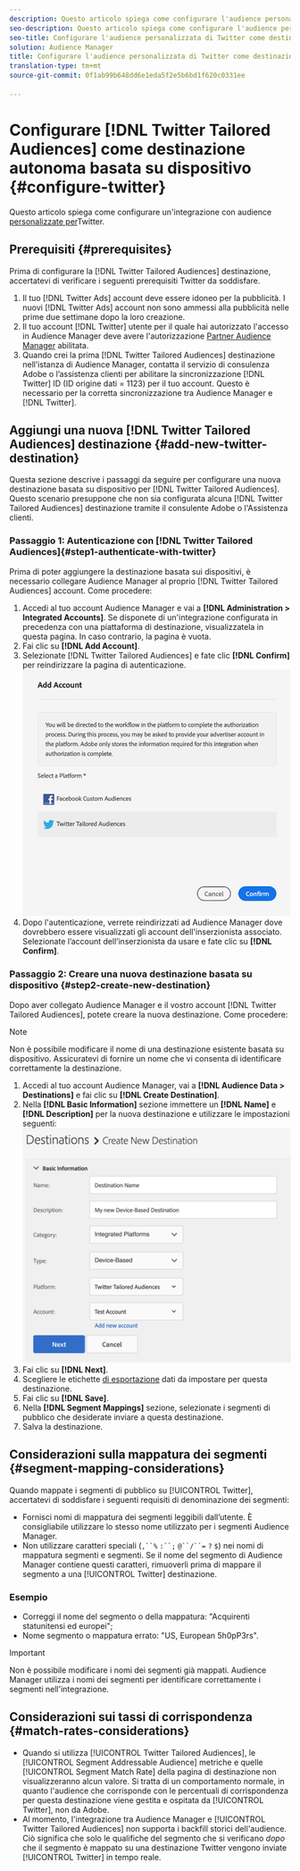```yaml
---
description: Questo articolo spiega come configurare l'audience personalizzata per Twitter per le integrazioni nuove ed esistenti.
seo-description: Questo articolo spiega come configurare l'audience personalizzata per Twitter per le integrazioni nuove ed esistenti.
seo-title: Configurare l'audience personalizzata di Twitter come destinazione autonoma basata su dispositivo
solution: Audience Manager
title: Configurare l'audience personalizzata di Twitter come destinazione autonoma basata su dispositivo
translation-type: tm+mt
source-git-commit: 0f1ab99b648dd6e1eda5f2e5b6bd1f620c0331ee

---
```



# Configurare [!DNL Twitter Tailored Audiences] come destinazione autonoma basata su dispositivo {#configure-twitter}

Questo articolo spiega come configurare un'integrazione con audience [personalizzate per](https://business.twitter.com/en/targeting/tailored-audiences.html)Twitter.

## Prerequisiti {#prerequisites}

Prima di configurare la [!DNL Twitter Tailored Audiences] destinazione, accertatevi di verificare i seguenti prerequisiti Twitter da soddisfare.

1. Il tuo [!DNL Twitter Ads] account deve essere idoneo per la pubblicità. I nuovi [!DNL Twitter Ads] account non sono ammessi alla pubblicità nelle prime due settimane dopo la loro creazione.
2. Il tuo account [!DNL Twitter] utente per il quale hai autorizzato l'accesso in Audience Manager deve avere l'autorizzazione [Partner Audience Manager](https://business.twitter.com/en/help/troubleshooting/multi-user-login-faq.html#accesslevels) abilitata.
3. Quando crei la prima [!DNL Twitter Tailored Audiences] destinazione nell’istanza di Audience Manager, contatta il servizio di consulenza Adobe o l’assistenza clienti per abilitare la sincronizzazione [!DNL Twitter] ID (ID origine dati = 1123) per il tuo account. Questo è necessario per la corretta sincronizzazione tra Audience Manager e [!DNL Twitter].

## Aggiungi una nuova [!DNL Twitter Tailored Audiences] destinazione {#add-new-twitter-destination}

Questa sezione descrive i passaggi da seguire per configurare una nuova destinazione basata su dispositivo per [!DNL Twitter Tailored Audiences]. Questo scenario presuppone che non sia configurata alcuna [!DNL Twitter Tailored Audiences] destinazione tramite il consulente Adobe o l'Assistenza clienti.

### Passaggio 1: Autenticazione con [!DNL Twitter Tailored Audiences]{#step1-authenticate-with-twitter}

Prima di poter aggiungere la destinazione basata sui dispositivi, è necessario collegare Audience Manager al proprio [!DNL Twitter Tailored Audiences] account. Come procedere:

1. Accedi al tuo account Audience Manager e vai a **[!DNL Administration > Integrated Accounts]**. Se disponete di un'integrazione configurata in precedenza con una piattaforma di destinazione, visualizzatela in questa pagina. In caso contrario, la pagina è vuota.
1. Fai clic su **[!DNL Add Account]**.
1. Selezionate [!DNL Twitter Tailored Audiences] e fate clic **[!DNL Confirm]** per reindirizzare la pagina di autenticazione.                     ![piattaforme integrate](assets/dbd-integrated-platforms.png)
1. Dopo l'autenticazione, verrete reindirizzati ad Audience Manager dove dovrebbero essere visualizzati gli account dell'inserzionista associato. Selezionate l’account dell’inserzionista da usare e fate clic su **[!DNL Confirm]**.

### Passaggio 2: Creare una nuova destinazione basata su dispositivo {#step2-create-new-destination}

Dopo aver collegato Audience Manager e il vostro account [!DNL Twitter Tailored Audiences], potete creare la nuova destinazione. Come procedere:

>[!NOTE]
>
>Non è possibile modificare il nome di una destinazione esistente basata su dispositivo. Assicuratevi di fornire un nome che vi consenta di identificare correttamente la destinazione.

1. Accedi al tuo account Audience Manager, vai a **[!DNL Audience Data > Destinations]** e fai clic su **[!DNL Create Destination]**.
1. Nella **[!DNL Basic Information]** sezione immettere un **[!DNL Name]** e **[!DNL Description]** per la nuova destinazione e utilizzare le impostazioni seguenti: ![setup](assets/dbd-new-basic.png)
1. Fai clic su **[!DNL Next]**.
1. Scegliere le etichette [di esportazione](/help/using/features/data-export-controls.md#controls-labels) dati da impostare per questa destinazione.
1. Fai clic su **[!DNL Save]**.
1. Nella **[!DNL Segment Mappings]** sezione, selezionate i segmenti di pubblico che desiderate inviare a questa destinazione.
1. Salva la destinazione.

<!--
## Update Existing Twitter Integrations To Self-Service Administration {#update-existing-twitter-integrations}

To improve the user experience and streamline the configuration process, we are upgrading the [!DNL Twitter Tailored Audiences] integration to a self-service model, where you can perform the configuration yourself, from the Audience Manager UI. This section describes the steps you need to take to update your existing Twitter integration.

>[!IMPORTANT]
>
>The steps described below only apply if you have an existing integration with [!DNL Twitter Tailored Audiences], configured by an Audience Manager consultant or Customer Care.
> See item number 3 in [Prerequisites](#prerequisites) before migrating your [!DNL Twitter Tailored Audiences] to the self-service model.

Follow the steps below to migrate your existing [!DNL Twitter Tailored Audiences] destination to the self-service model.

1. Log in to your Audience Manager account and go to **[!DNL Administration > Integrated Accounts]**.
2. Click **[!DNL Add Account]**.
3. Select [!DNL Twitter Tailored Audiences] and click **[!DNL Confirm]** to be redirected to the authentication page. ![integrated-platforms](assets/dbd-integrated-platforms.png)
4. Once you've authenticated with your [!DNL Twitter] account, you are redirected to Audience Manager where you should see your associated advertiser accounts. Select the advertiser account that you want to use and click **[!DNL Confirm]**.
5. Go to **[!UICONTROL Audience Data]** > **[!UICONTROL Destinations]** and click the Twitter destination that you need to configure.
6. Click **[!UICONTROL Edit]**. In the **[!UICONTROL Basic Information]** section, click the **[!UICONTROL Integrated Account]** drop-down menu and select the [!DNL Twitter] account that you have authenticated with at Step 4.
7. **[!UICONTROL Save]** the destination.

## Validating the Migration to Self-Service Administration {#migration-validation}

The complete migration of existing [!DNL Twitter] integrations to self-service administration can take up to 7 days. Once the migration is complete, Audience Manager shows you a notification in the UI.

You will also see a new set of audiences in your [!DNL Twitter] account, with their names prefixed by [[!DNL Adobe DMP Audience]]. Please allow up to 7 days for the audience population to be completely backfilled. Once the migration is complete, you should use these new audiences instead of the old ones. -->

## Considerazioni sulla mappatura dei segmenti {#segment-mapping-considerations}

Quando mappate i segmenti di pubblico su [!UICONTROL Twitter], accertatevi di soddisfare i seguenti requisiti di denominazione dei segmenti:

* Fornisci nomi di mappatura dei segmenti leggibili dall’utente. È consigliabile utilizzare lo stesso nome utilizzato per i segmenti Audience Manager.
* Non utilizzare caratteri speciali (`,``%` `:``;` `@``/``=` `?` `$`) nei nomi di mappatura segmenti e segmenti. Se il nome del segmento di Audience Manager contiene questi caratteri, rimuoverli prima di mappare il segmento a una [!UICONTROL Twitter] destinazione.

### Esempio 

* Correggi il nome del segmento o della mappatura: "Acquirenti statunitensi ed europei";
* Nome segmento o mappatura errato: "US, European 5h0pP3rs".

>[!IMPORTANT]
>
>Non è possibile modificare i nomi dei segmenti già mappati. Audience Manager utilizza i nomi dei segmenti per identificare correttamente i segmenti nell'integrazione.

## Considerazioni sui tassi di corrispondenza {#match-rates-considerations}

* Quando si utilizza [!UICONTROL Twitter Tailored Audiences], le [!UICONTROL Segment Addressable Audience] metriche e quelle [!UICONTROL Segment Match Rate] della pagina di destinazione non visualizzeranno alcun valore. Si tratta di un comportamento normale, in quanto l'audience che corrisponde con le percentuali di corrispondenza per questa destinazione viene gestita e ospitata da [!UICONTROL Twitter], non da Adobe.
* Al momento, l'integrazione tra Audience Manager e [!UICONTROL Twitter Tailored Audiences] non supporta i backfill storici dell'audience. Ciò significa che solo le qualifiche del segmento che si verificano *dopo* che il segmento è mappato su una destinazione Twitter vengono inviate [!UICONTROL Twitter] in tempo reale.
